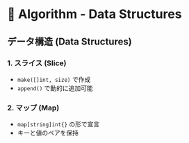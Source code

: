 # 📘 Algorithm - Data Structures

## **データ構造 (Data Structures)**
### **1. スライス (Slice)**
- `make([]int, size)` で作成
- `append()` で動的に追加可能

### **2. マップ (Map)**
- `map[string]int{}` の形で宣言
- キーと値のペアを保持

